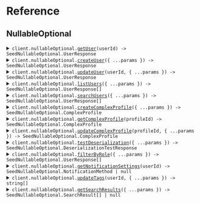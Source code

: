 # Reference

## NullableOptional

<details><summary><code>client.nullableOptional.<a href="/src/api/resources/nullableOptional/client/Client.ts">getUser</a>(userId) -> SeedNullableOptional.UserResponse</code></summary>
<dl>
<dd>

#### 📝 Description

<dl>
<dd>

<dl>
<dd>

Get a user by ID

</dd>
</dl>
</dd>
</dl>

#### 🔌 Usage

<dl>
<dd>

<dl>
<dd>

```typescript
await client.nullableOptional.getUser("userId");
```

</dd>
</dl>
</dd>
</dl>

#### ⚙️ Parameters

<dl>
<dd>

<dl>
<dd>

**userId:** `string`

</dd>
</dl>

<dl>
<dd>

**requestOptions:** `NullableOptional.RequestOptions`

</dd>
</dl>
</dd>
</dl>

</dd>
</dl>
</details>

<details><summary><code>client.nullableOptional.<a href="/src/api/resources/nullableOptional/client/Client.ts">createUser</a>({ ...params }) -> SeedNullableOptional.UserResponse</code></summary>
<dl>
<dd>

#### 📝 Description

<dl>
<dd>

<dl>
<dd>

Create a new user

</dd>
</dl>
</dd>
</dl>

#### 🔌 Usage

<dl>
<dd>

<dl>
<dd>

```typescript
await client.nullableOptional.createUser({
    username: "username",
    email: "email",
    phone: "phone",
    address: {
        street: "street",
        city: "city",
        state: "state",
        zipCode: "zipCode",
        country: "country",
        buildingId: "buildingId",
        tenantId: "tenantId",
    },
});
```

</dd>
</dl>
</dd>
</dl>

#### ⚙️ Parameters

<dl>
<dd>

<dl>
<dd>

**request:** `SeedNullableOptional.CreateUserRequest`

</dd>
</dl>

<dl>
<dd>

**requestOptions:** `NullableOptional.RequestOptions`

</dd>
</dl>
</dd>
</dl>

</dd>
</dl>
</details>

<details><summary><code>client.nullableOptional.<a href="/src/api/resources/nullableOptional/client/Client.ts">updateUser</a>(userId, { ...params }) -> SeedNullableOptional.UserResponse</code></summary>
<dl>
<dd>

#### 📝 Description

<dl>
<dd>

<dl>
<dd>

Update a user (partial update)

</dd>
</dl>
</dd>
</dl>

#### 🔌 Usage

<dl>
<dd>

<dl>
<dd>

```typescript
await client.nullableOptional.updateUser("userId", {
    username: "username",
    email: "email",
    phone: "phone",
    address: {
        street: "street",
        city: "city",
        state: "state",
        zipCode: "zipCode",
        country: "country",
        buildingId: "buildingId",
        tenantId: "tenantId",
    },
});
```

</dd>
</dl>
</dd>
</dl>

#### ⚙️ Parameters

<dl>
<dd>

<dl>
<dd>

**userId:** `string`

</dd>
</dl>

<dl>
<dd>

**request:** `SeedNullableOptional.UpdateUserRequest`

</dd>
</dl>

<dl>
<dd>

**requestOptions:** `NullableOptional.RequestOptions`

</dd>
</dl>
</dd>
</dl>

</dd>
</dl>
</details>

<details><summary><code>client.nullableOptional.<a href="/src/api/resources/nullableOptional/client/Client.ts">listUsers</a>({ ...params }) -> SeedNullableOptional.UserResponse[]</code></summary>
<dl>
<dd>

#### 📝 Description

<dl>
<dd>

<dl>
<dd>

List all users

</dd>
</dl>
</dd>
</dl>

#### 🔌 Usage

<dl>
<dd>

<dl>
<dd>

```typescript
await client.nullableOptional.listUsers({
    limit: 1,
    offset: 1,
    includeDeleted: true,
    sortBy: "sortBy",
});
```

</dd>
</dl>
</dd>
</dl>

#### ⚙️ Parameters

<dl>
<dd>

<dl>
<dd>

**request:** `SeedNullableOptional.ListUsersRequest`

</dd>
</dl>

<dl>
<dd>

**requestOptions:** `NullableOptional.RequestOptions`

</dd>
</dl>
</dd>
</dl>

</dd>
</dl>
</details>

<details><summary><code>client.nullableOptional.<a href="/src/api/resources/nullableOptional/client/Client.ts">searchUsers</a>({ ...params }) -> SeedNullableOptional.UserResponse[]</code></summary>
<dl>
<dd>

#### 📝 Description

<dl>
<dd>

<dl>
<dd>

Search users

</dd>
</dl>
</dd>
</dl>

#### 🔌 Usage

<dl>
<dd>

<dl>
<dd>

```typescript
await client.nullableOptional.searchUsers({
    query: "query",
    department: "department",
    role: "role",
    isActive: true,
});
```

</dd>
</dl>
</dd>
</dl>

#### ⚙️ Parameters

<dl>
<dd>

<dl>
<dd>

**request:** `SeedNullableOptional.SearchUsersRequest`

</dd>
</dl>

<dl>
<dd>

**requestOptions:** `NullableOptional.RequestOptions`

</dd>
</dl>
</dd>
</dl>

</dd>
</dl>
</details>

<details><summary><code>client.nullableOptional.<a href="/src/api/resources/nullableOptional/client/Client.ts">createComplexProfile</a>({ ...params }) -> SeedNullableOptional.ComplexProfile</code></summary>
<dl>
<dd>

#### 📝 Description

<dl>
<dd>

<dl>
<dd>

Create a complex profile to test nullable enums and unions

</dd>
</dl>
</dd>
</dl>

#### 🔌 Usage

<dl>
<dd>

<dl>
<dd>

```typescript
await client.nullableOptional.createComplexProfile({
    id: "id",
    nullableRole: "ADMIN",
    optionalRole: "ADMIN",
    optionalNullableRole: "ADMIN",
    nullableStatus: "active",
    optionalStatus: "active",
    optionalNullableStatus: "active",
    nullableNotification: {
        type: "email",
        emailAddress: "emailAddress",
        subject: "subject",
        htmlContent: "htmlContent",
    },
    optionalNotification: {
        type: "email",
        emailAddress: "emailAddress",
        subject: "subject",
        htmlContent: "htmlContent",
    },
    optionalNullableNotification: {
        type: "email",
        emailAddress: "emailAddress",
        subject: "subject",
        htmlContent: "htmlContent",
    },
    nullableSearchResult: {
        type: "user",
        id: "id",
        username: "username",
        email: "email",
        phone: "phone",
        createdAt: "2024-01-15T09:30:00Z",
        updatedAt: "2024-01-15T09:30:00Z",
        address: {
            street: "street",
            city: "city",
            state: "state",
            zipCode: "zipCode",
            country: "country",
            buildingId: "buildingId",
            tenantId: "tenantId",
        },
    },
    optionalSearchResult: {
        type: "user",
        id: "id",
        username: "username",
        email: "email",
        phone: "phone",
        createdAt: "2024-01-15T09:30:00Z",
        updatedAt: "2024-01-15T09:30:00Z",
        address: {
            street: "street",
            city: "city",
            state: "state",
            zipCode: "zipCode",
            country: "country",
            buildingId: "buildingId",
            tenantId: "tenantId",
        },
    },
    nullableArray: ["nullableArray", "nullableArray"],
    optionalArray: ["optionalArray", "optionalArray"],
    optionalNullableArray: ["optionalNullableArray", "optionalNullableArray"],
    nullableListOfNullables: ["nullableListOfNullables", "nullableListOfNullables"],
    nullableMapOfNullables: {
        nullableMapOfNullables: {
            street: "street",
            city: "city",
            state: "state",
            zipCode: "zipCode",
            country: "country",
            buildingId: "buildingId",
            tenantId: "tenantId",
        },
    },
    nullableListOfUnions: [
        {
            type: "email",
            emailAddress: "emailAddress",
            subject: "subject",
            htmlContent: "htmlContent",
        },
        {
            type: "email",
            emailAddress: "emailAddress",
            subject: "subject",
            htmlContent: "htmlContent",
        },
    ],
    optionalMapOfEnums: {
        optionalMapOfEnums: "ADMIN",
    },
});
```

</dd>
</dl>
</dd>
</dl>

#### ⚙️ Parameters

<dl>
<dd>

<dl>
<dd>

**request:** `SeedNullableOptional.ComplexProfile`

</dd>
</dl>

<dl>
<dd>

**requestOptions:** `NullableOptional.RequestOptions`

</dd>
</dl>
</dd>
</dl>

</dd>
</dl>
</details>

<details><summary><code>client.nullableOptional.<a href="/src/api/resources/nullableOptional/client/Client.ts">getComplexProfile</a>(profileId) -> SeedNullableOptional.ComplexProfile</code></summary>
<dl>
<dd>

#### 📝 Description

<dl>
<dd>

<dl>
<dd>

Get a complex profile by ID

</dd>
</dl>
</dd>
</dl>

#### 🔌 Usage

<dl>
<dd>

<dl>
<dd>

```typescript
await client.nullableOptional.getComplexProfile("profileId");
```

</dd>
</dl>
</dd>
</dl>

#### ⚙️ Parameters

<dl>
<dd>

<dl>
<dd>

**profileId:** `string`

</dd>
</dl>

<dl>
<dd>

**requestOptions:** `NullableOptional.RequestOptions`

</dd>
</dl>
</dd>
</dl>

</dd>
</dl>
</details>

<details><summary><code>client.nullableOptional.<a href="/src/api/resources/nullableOptional/client/Client.ts">updateComplexProfile</a>(profileId, { ...params }) -> SeedNullableOptional.ComplexProfile</code></summary>
<dl>
<dd>

#### 📝 Description

<dl>
<dd>

<dl>
<dd>

Update complex profile to test nullable field updates

</dd>
</dl>
</dd>
</dl>

#### 🔌 Usage

<dl>
<dd>

<dl>
<dd>

```typescript
await client.nullableOptional.updateComplexProfile("profileId", {
    nullableRole: "ADMIN",
    nullableStatus: "active",
    nullableNotification: {
        type: "email",
        emailAddress: "emailAddress",
        subject: "subject",
        htmlContent: "htmlContent",
    },
    nullableSearchResult: {
        type: "user",
        id: "id",
        username: "username",
        email: "email",
        phone: "phone",
        createdAt: "2024-01-15T09:30:00Z",
        updatedAt: "2024-01-15T09:30:00Z",
        address: {
            street: "street",
            city: "city",
            state: "state",
            zipCode: "zipCode",
            country: "country",
            buildingId: "buildingId",
            tenantId: "tenantId",
        },
    },
    nullableArray: ["nullableArray", "nullableArray"],
});
```

</dd>
</dl>
</dd>
</dl>

#### ⚙️ Parameters

<dl>
<dd>

<dl>
<dd>

**profileId:** `string`

</dd>
</dl>

<dl>
<dd>

**request:** `SeedNullableOptional.UpdateComplexProfileRequest`

</dd>
</dl>

<dl>
<dd>

**requestOptions:** `NullableOptional.RequestOptions`

</dd>
</dl>
</dd>
</dl>

</dd>
</dl>
</details>

<details><summary><code>client.nullableOptional.<a href="/src/api/resources/nullableOptional/client/Client.ts">testDeserialization</a>({ ...params }) -> SeedNullableOptional.DeserializationTestResponse</code></summary>
<dl>
<dd>

#### 📝 Description

<dl>
<dd>

<dl>
<dd>

Test endpoint for validating null deserialization

</dd>
</dl>
</dd>
</dl>

#### 🔌 Usage

<dl>
<dd>

<dl>
<dd>

```typescript
await client.nullableOptional.testDeserialization({
    requiredString: "requiredString",
    nullableString: "nullableString",
    optionalString: "optionalString",
    optionalNullableString: "optionalNullableString",
    nullableEnum: "ADMIN",
    optionalEnum: "active",
    nullableUnion: {
        type: "email",
        emailAddress: "emailAddress",
        subject: "subject",
        htmlContent: "htmlContent",
    },
    optionalUnion: {
        type: "user",
        id: "id",
        username: "username",
        email: "email",
        phone: "phone",
        createdAt: "2024-01-15T09:30:00Z",
        updatedAt: "2024-01-15T09:30:00Z",
        address: {
            street: "street",
            city: "city",
            state: "state",
            zipCode: "zipCode",
            country: "country",
            buildingId: "buildingId",
            tenantId: "tenantId",
        },
    },
    nullableList: ["nullableList", "nullableList"],
    nullableMap: {
        nullableMap: 1,
    },
    nullableObject: {
        street: "street",
        city: "city",
        state: "state",
        zipCode: "zipCode",
        country: "country",
        buildingId: "buildingId",
        tenantId: "tenantId",
    },
    optionalObject: {
        id: "id",
        name: "name",
        domain: "domain",
        employeeCount: 1,
    },
});
```

</dd>
</dl>
</dd>
</dl>

#### ⚙️ Parameters

<dl>
<dd>

<dl>
<dd>

**request:** `SeedNullableOptional.DeserializationTestRequest`

</dd>
</dl>

<dl>
<dd>

**requestOptions:** `NullableOptional.RequestOptions`

</dd>
</dl>
</dd>
</dl>

</dd>
</dl>
</details>

<details><summary><code>client.nullableOptional.<a href="/src/api/resources/nullableOptional/client/Client.ts">filterByRole</a>({ ...params }) -> SeedNullableOptional.UserResponse[]</code></summary>
<dl>
<dd>

#### 📝 Description

<dl>
<dd>

<dl>
<dd>

Filter users by role with nullable enum

</dd>
</dl>
</dd>
</dl>

#### 🔌 Usage

<dl>
<dd>

<dl>
<dd>

```typescript
await client.nullableOptional.filterByRole({
    role: "ADMIN",
    status: "active",
    secondaryRole: "ADMIN",
});
```

</dd>
</dl>
</dd>
</dl>

#### ⚙️ Parameters

<dl>
<dd>

<dl>
<dd>

**request:** `SeedNullableOptional.FilterByRoleRequest`

</dd>
</dl>

<dl>
<dd>

**requestOptions:** `NullableOptional.RequestOptions`

</dd>
</dl>
</dd>
</dl>

</dd>
</dl>
</details>

<details><summary><code>client.nullableOptional.<a href="/src/api/resources/nullableOptional/client/Client.ts">getNotificationSettings</a>(userId) -> SeedNullableOptional.NotificationMethod | null</code></summary>
<dl>
<dd>

#### 📝 Description

<dl>
<dd>

<dl>
<dd>

Get notification settings which may be null

</dd>
</dl>
</dd>
</dl>

#### 🔌 Usage

<dl>
<dd>

<dl>
<dd>

```typescript
await client.nullableOptional.getNotificationSettings("userId");
```

</dd>
</dl>
</dd>
</dl>

#### ⚙️ Parameters

<dl>
<dd>

<dl>
<dd>

**userId:** `string`

</dd>
</dl>

<dl>
<dd>

**requestOptions:** `NullableOptional.RequestOptions`

</dd>
</dl>
</dd>
</dl>

</dd>
</dl>
</details>

<details><summary><code>client.nullableOptional.<a href="/src/api/resources/nullableOptional/client/Client.ts">updateTags</a>(userId, { ...params }) -> string[]</code></summary>
<dl>
<dd>

#### 📝 Description

<dl>
<dd>

<dl>
<dd>

Update tags to test array handling

</dd>
</dl>
</dd>
</dl>

#### 🔌 Usage

<dl>
<dd>

<dl>
<dd>

```typescript
await client.nullableOptional.updateTags("userId", {
    tags: ["tags", "tags"],
    categories: ["categories", "categories"],
    labels: ["labels", "labels"],
});
```

</dd>
</dl>
</dd>
</dl>

#### ⚙️ Parameters

<dl>
<dd>

<dl>
<dd>

**userId:** `string`

</dd>
</dl>

<dl>
<dd>

**request:** `SeedNullableOptional.UpdateTagsRequest`

</dd>
</dl>

<dl>
<dd>

**requestOptions:** `NullableOptional.RequestOptions`

</dd>
</dl>
</dd>
</dl>

</dd>
</dl>
</details>

<details><summary><code>client.nullableOptional.<a href="/src/api/resources/nullableOptional/client/Client.ts">getSearchResults</a>({ ...params }) -> SeedNullableOptional.SearchResult[] | null</code></summary>
<dl>
<dd>

#### 📝 Description

<dl>
<dd>

<dl>
<dd>

Get search results with nullable unions

</dd>
</dl>
</dd>
</dl>

#### 🔌 Usage

<dl>
<dd>

<dl>
<dd>

```typescript
await client.nullableOptional.getSearchResults({
    query: "query",
    filters: {
        filters: "filters",
    },
    includeTypes: ["includeTypes", "includeTypes"],
});
```

</dd>
</dl>
</dd>
</dl>

#### ⚙️ Parameters

<dl>
<dd>

<dl>
<dd>

**request:** `SeedNullableOptional.SearchRequest`

</dd>
</dl>

<dl>
<dd>

**requestOptions:** `NullableOptional.RequestOptions`

</dd>
</dl>
</dd>
</dl>

</dd>
</dl>
</details>
